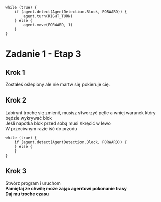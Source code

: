 ```blocks
while (true) {
    if (agent.detect(AgentDetection.Block, FORWARD)) {
        agent.turn(RIGHT_TURN)
    } else {
        agent.move(FORWARD, 1)
    }
}
```
# Zadanie 1 - Etap 3
## Krok 1
Zostałeś oślepiony ale nie martw się pokieruje cię.

## Krok 2
Labirynt trochę się zmienił, musisz stworzyć pętle a wniej warunek który będzie wykrywać blok <br>
Jeśli napotka blok przed sobą musi skręcić w lewo <br>
W przeciwnym razie iść do przodu
```blocks
while (true) {
    if (agent.detect(AgentDetection.Block, FORWARD)) {     
    } else { 
    }
}
```
## Krok 3
Stwórz program i uruchom <br>
**Pamiętaj że chwilę może zająć agentowi pokonanie trasy**<br>
**Daj mu troche czasu**

